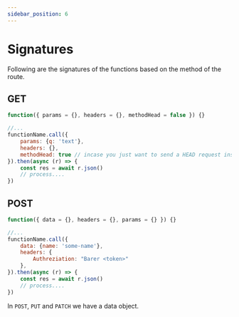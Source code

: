 ```yaml
---
sidebar_position: 6
---
```


# Signatures

Following are the signatures of the functions based on the method of the route.

## GET

```jsx
function({ params = {}, headers = {}, methodHead = false }) {}

//...
functionName.call({
    params: {q: 'text'},
    headers: {},
    methodHead: true // incase you just want to send a HEAD request insted of GET
}).then(async (r) => {
    const res = await r.json()
    // process....
})
```

## POST

```jsx
function({ data = {}, headers = {}, params = {} }) {}

//...
functionName.call({
    data: {name: 'some-name'},
    headers: {
        Authreziation: "Barer <token>"
    },
}).then(async (r) => {
    const res = await r.json()
    // process....
})
```
In ```POST```, ```PUT``` and ```PATCH``` we have a data object.

